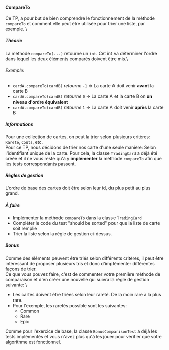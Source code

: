 #### CompareTo
Ce TP, a pour but de bien comprendre le fonctionnement de la méthode `compareTo` et comment elle peut être utilisée pour trier une liste, par exemple. \

##### Théorie
La méthode `compareTo(...)` retourne un `int`. Cet int va déterminer l'ordre dans lequel les deux éléments comparés doivent être mis.\
###### Exemple:
- `cardA.compareTo(cardB)` *retourne* `-1` => La carte A doit venir **avant** la carte B
- `cardA.compareTo(cardB)` *retourne* `0` => La carte A et la carte B on **un niveau d'ordre équivalent**
- `cardA.compareTo(cardB)` *retourne* `1` => La carte A doit venir **après** la carte B

##### Informations
Pour une collection de cartes, on peut la trier selon plusieurs critères: `Rareté`, `Coûts`, etc. \
Pour ce TP, nous décidons de trier nos carte d'une seule manière: Selon l'identifiant unique de la carte.
Pour cela, la classe `TradingCard` a déjà été créée et il ne vous reste qu'à y **implémenter** la méthode `compareTo` afin que les tests correspondants passent.

##### Règles de gestion
L'ordre de base des cartes doit être selon leur id, du plus petit au plus grand.

##### À faire
- Implémenter la méthode `compareTo` dans la classe `TradingCard`
- Compléter le code du test "should be sorted" pour que la liste de carte soit remplie
- Trier la liste selon la règle de gestion ci-dessus.

##### Bonus
Comme des éléments peuvent être triés selon différents critères, il peut être intéressant de proposer plusieurs tris et donc d'implémenter différentes façons de trier. \
Ce que vous pouvez faire, c'est de commenter votre première méthode de comparaison et d'en créer une nouvelle qui suivra la règle de gestion suivante: \
- Les cartes doivent être triées selon leur rareté. De la moin rare à la plus rare.
- Pour l'exemple, les raretés possible sont les suivantes:
  - Common
  - Rare
  - Epic

Comme pour l'exercice de base, la classe `BonusComparisonTest` a déjà les tests implémentés et vous n'avez plus qu'à les jouer pour vérifier que votre algorithme est fonctionnel.
